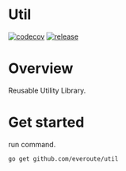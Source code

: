# Util
[![codecov](https://codecov.io/gh/everoute/util/branch/main/graph/badge.svg)](https://codecov.io/gh/everoute/util)
[![release](https://github.com/everoute/util/actions/workflows/release.yaml/badge.svg)](https://github.com/everoute/util/actions/workflows/release.yaml)

# Overview

Reusable Utility Library.

# Get started

run command.

```bash
go get github.com/everoute/util
```
